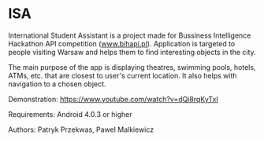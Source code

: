 # ISA

International Student Assistant is a project made for Bussiness Intelligence Hackathon API competition (www.bihapi.pl).
Application is targeted to people visiting Warsaw and helps them to find interesting objects in the city.

The main purpose of the app is displaying theatres, swimming pools, hotels, ATMs, etc. that are closest to user's current location.
It also helps with navigation to a chosen object.

Demonstration: https://www.youtube.com/watch?v=dQi8rqKyTxI

Requirements: Android 4.0.3 or higher

Authors: Patryk Przekwas, Pawel Malkiewicz

